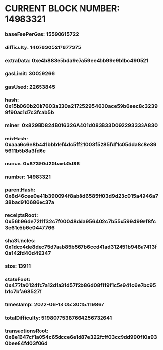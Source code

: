 # CURRENT BLOCK NUMBER: 14983321

### baseFeePerGas: 15590615722
### difficulty: 14078305217877375
### extraData: 0xe4b883e5bda9e7a59ee4bb99e9b1bc490521
### gasLimit: 30029266
### gasUsed: 22653845
### hash: 0x15b060b20b7603a330a217252954600ace59b6eec8c32399f90ac1d7c3fcab5b
### miner: 0x829BD824B016326A401d083B33D092293333A830
### mixHash: 0xaaa6c6e8b441bbb1ef4dc5ff21003f5285fdf1c05dda8c8e395611b5b8a3fd6c
### nonce: 0x87390d25baeb5d98
### number: 14983321
### parentHash: 0x8d46cee0e41b390094f8ab8d6585ff03d9d28c015a4946a738bad910686ec37a
### receiptsRoot: 0x56b96de72f1f32c7f00048dda956402c7b55c599499ef8fc3e61c5b6e0447766
### sha3Uncles: 0x1dcc4de8dec75d7aab85b567b6ccd41ad312451b948a7413f0a142fd40d49347
### size: 13911
### stateRoot: 0x477fa0124fc7a12d1a31d57f2b86d08f119f1c5e941c6e7bc95b1c7bfa68527f
### timestamp: 2022-06-18 05:30:15.119867
### totalDifficulty: 51980775387664256732641
### transactionsRoot: 0x8e1647cf1a054c65dcce6e1d87e322fcff03cc9dd990f10a930bee84fd03f06d
